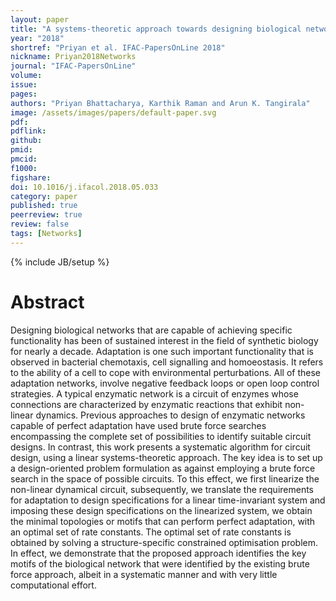 ```yaml
---
layout: paper
title: "A systems-theoretic approach towards designing biological networks that can achieve adaptation"
year: "2018"
shortref: "Priyan et al. IFAC-PapersOnLine 2018"
nickname: Priyan2018Networks
journal: "IFAC-PapersOnLine"
volume: 
issue: 
pages: 
authors: "Priyan Bhattacharya, Karthik Raman and Arun K. Tangirala"
image: /assets/images/papers/default-paper.svg
pdf: 
pdflink: 
github:
pmid: 
pmcid: 
f1000: 
figshare: 
doi: 10.1016/j.ifacol.2018.05.033
category: paper
published: true
peerreview: true
review: false
tags: [Networks]
---
```

{% include JB/setup %}

# Abstract 

Designing biological networks that are capable of achieving specific functionality has been of sustained interest in the field of synthetic biology for nearly a decade. Adaptation is one such important functionality that is observed in bacterial chemotaxis, cell signalling and homoeostasis. It refers to the ability of a cell to cope with environmental perturbations. All of these adaptation networks, involve negative feedback loops or open loop control strategies. A typical enzymatic network is a circuit of enzymes whose connections are characterized by enzymatic reactions that exhibit non-linear dynamics. Previous approaches to design of enzymatic networks capable of perfect adaptation have used brute force searches encompassing the complete set of possibilities to identify suitable circuit designs. In contrast, this work presents a systematic algorithm for circuit design, using a linear systems-theoretic approach. The key idea is to set up a design-oriented problem formulation as against employing a brute force search in the space of possible circuits. To this effect, we first linearize the non-linear dynamical circuit, subsequently, we translate the requirements for adaptation to design specifications for a linear time-invariant system and imposing these design specifications on the linearized system, we obtain the minimal topologies or motifs that can perform perfect adaptation, with an optimal set of rate constants. The optimal set of rate constants is obtained by solving a structure-specific constrained optimisation problem. In effect, we demonstrate that the proposed approach identifies the key motifs of the biological network that were identified by the existing brute force approach, albeit in a systematic manner and with very little computational effort.
